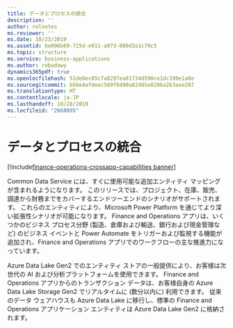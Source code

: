 ```yaml
---
title: データとプロセスの統合
description: ''
author: relnotes
ms.reviewer: ''
ms.date: 10/23/2019
ms.assetid: be096b69-725d-e911-a973-000d3a1c79c5
ms.topic: structure
ms.service: business-applications
ms.author: robadawy
dynamics365pdf: true
ms.openlocfilehash: 51de0ec85c7a8297ea81734d590ce1dc399e1a0e
ms.sourcegitcommit: b5be4afdeec589f0490a82495e8206a2b3aee287
ms.translationtype: HT
ms.contentlocale: ja-JP
ms.lasthandoff: 10/28/2019
ms.locfileid: "2668095"
---
```

# <a name="data-and-process-integration"></a>データとプロセスの統合

[!include[finance-operations-crossapp-capabilities banner](../includes/finance-operations-crossapp-capabilities.md)]

<!--structure start-->
Common Data Service には、すぐに使用可能な追加エンティティ マッピングが含まれるようになります。 このリリースでは、プロジェクト、在庫、販売、調達から財務までをカバーするエンドツーエンドのシナリオがサポートされます。 これらのエンティティにより、Microsoft Power Platform を通じてより深い拡張性シナリオが可能になります。 Finance and Operations アプリは、いくつかのビジネス プロセス分野 (製造、倉庫および輸送、銀行および現金管理など) のビジネス イベントと Power Automate をトリガーおよび監視する機能が追加され、Finance and Operations アプリでのワークフローの主な推進力になっています。

Azure Data Lake Gen2 でのエンティティ ストアの一般提供により、お客様は次世代の AI および分析プラットフォームを使用できます。 Finance and Operations アプリからのトランザクション データは、お客様自身の Azure Data Lake Storage Gen2 でリアルタイムに (数分以内に) 利用できます。 従来のデータ ウェアハウスも Azure Data Lake に移行し、標準の Finance and Operations アプリケーション エンティティは Azure Data Lake Gen2 に格納されます。
<!--structure end-->



